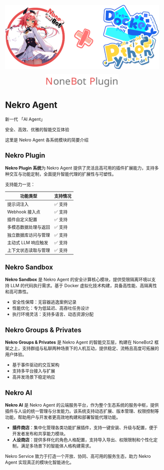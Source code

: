 <div align="center">
  <a href="https://v2.nonebot.dev/store"><img src="/docs/images/home/NA_logo.png" width="1024" alt="NoneBotPluginLogo"></a><br>
  <p><img src="./docs/images/home/NoneBotPlugin.svg" width="240" alt="NoneBotPluginText"></p>
</div>

# Nekro Agent

新一代 「AI Agent」

安全、高效、优雅的智能交互体验

这里是 Nekro Agent 各系统模块的简要介绍

## Nekro Plugin

**Nekro Plugin 系统**为 Nekro Agent 提供了灵活且高可用的插件扩展能力，支持多种交互与功能定制，全面提升智能代理的扩展性与可塑性。

支持能力一览：

| 功能类型 | 支持情况 |
|----------|----------|
| 提示词注入 | ✅ 支持 |
| Webhook 接入点 | ✅ 支持 |
| 插件自定义配置 | ✅ 支持 |
| 多模态数据处理与返回 | ✅ 支持 |
| 独立数据库访问与管理 | ✅ 支持 |
| 主动式 LLM 响应触发 | ✅ 支持 |
| 上下文状态读取与管理 | ✅ 支持 |


## Nekro Sandbox

**Nekro Sandbox** 是 Nekro Agent 的安全计算核心模块，提供受限隔离环境以支持 LLM 的代码执行需求。基于 Docker 虚拟化技术构建，具备高性能、高隔离性和高可靠性。

- 安全性保障：无容器逃逸案例记录  
- 性能优化：专为低延迟、高吞吐任务设计  
- 执行环境灵活：支持多语言、动态资源分配


## Nekro Groups & Privates

**Nekro Groups & Privates** 是 Nekro Agent 的智能交互层，构建在 NoneBot2 框架之上，支持群组与私聊两种场景下的人机互动，提供稳定、流畅且高度可拓展的用户体验。

- 基于事件驱动的交互架构  
- 支持多平台接入与扩展  
- 高并发场景下稳定响应  



## Nekro AI

**Nekro AI** 是 Nekro Agent 的云端服务平台，作为整个生态系统的服务中枢，提供插件与人设的统一管理与分发能力。该系统支持动态扩展、版本管理、权限控制等功能，帮助用户与开发者更高效地构建和部署智能代理功能。

- **插件商店**：集中化管理各类功能扩展插件，支持一键安装、升级与配置，便于开发者发布和共享能力模块。  
- **人设商店**：提供多样化的角色人格配置，支持导入导出、权限限制和个性化定制，满足多场景下的智能体人格构建需求。

Nekro Service 致力于打造一个开放、协同、高可用的服务生态，助力 Nekro Agent 实现真正的模块化智能进化。